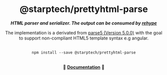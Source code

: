 <div align="center">
<h1>@starptech/prettyhtml-parse</h1>
<i><b>HTML parser and serializer. The output can be consumed by <a href="https://github.com/rehypejs/rehype">rehype</a></b></i>
<p>The implementation is a derivated from <a href="https://github.com/inikulin/parse5">parse5 (Version 5.0.0)</a> with the goal to support non-compliant HTML5 template syntax e.g angular.</p>
</div>
<br>

<div align="center">
<code>npm install --save @starptech/prettyhtml-parse</code>
</div>
<br>

<p align="center">
  📖 <a href="/docs/index.md"><b>Documentation</b></a> 📖
</p>
